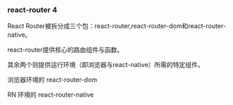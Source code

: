 ### react-router 4 

React Router被拆分成三个包：react-router,react-router-dom和react-router-native。

react-router提供核心的路由组件与函数。

其余两个则提供运行环境（即浏览器与react-native）所需的特定组件。

浏览器环境的 react-router-dom

RN 环境的 react-router-native



